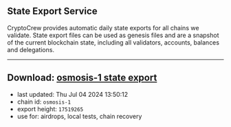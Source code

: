 ## State Export Service
CryptoCrew provides automatic daily state exports for all chains we validate. State export files can be used as genesis files and are a snapshot of the current blockchain state, including all validators, accounts, balances and delegations.

---
**Download: [osmosis-1 state export](https://dl-eu2.ccvalidators.com/SERVICE/osmosis/osmosis-1_export_17519265.json)**
---

- last updated: Thu Jul 04 2024 13:50:12
- chain id: `osmosis-1`
- export height: `17519265`
- use for: airdrops, local tests, chain recovery

